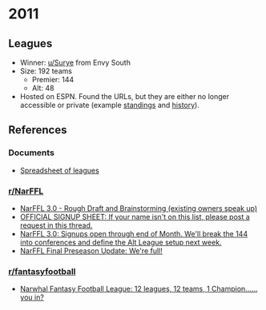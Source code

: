 # 2011

## Leagues

- Winner: [u/Surye](https://www.reddit.com/u/Surye) from Envy South
- Size: 192 teams
  - Premier: 144
  - Alt: 48
- Hosted on ESPN. Found the URLs, but they are either no longer accessible or private (example [standings](https://fantasy.espn.com/football/league/standings?leagueId=46738&seasonId=2011) and [history](https://fantasy.espn.com/football/league/history?leagueId=46738)).

## References

### Documents

- [Spreadsheet of leagues](https://docs.google.com/spreadsheets/d/1WDhq5be6Bu_j-ENUaocNzaUUIFLJjZHrmX6LpH5kSmw)

### [r/NarFFL](https://www.reddit.com/r/NarFFL/)
- [NarFFL 3.0 - Rough Draft and Brainstorming (existing owners speak up)](https://www.reddit.com/r/NarFFL/comments/hqu9r/NarFFL_30_rough_draft_and_brainstorming_existing/)
- [OFFICIAL SIGNUP SHEET: If your name isn't on this list, please post a request in this thread.](https://www.reddit.com/r/NarFFL/comments/hqxdp/official_signup_sheet_if_your_name_isnt_on_this/)
- [NarFFL 3.0: Signups open through end of Month. We'll break the 144 into conferences and define the Alt League setup next week.](https://www.reddit.com/r/NarFFL/comments/iz84j/narffl_30_signups_open_through_end_of_month_well/)
- [NarFFL Final Preseason Update: We're full!](https://www.reddit.com/r/NarFFL/comments/j3bgf/narffl_final_preseason_update_were_full/)

### [r/fantasyfootball](https://www.reddit.com/r/fantasyfootball/)
- [Narwhal Fantasy Football League: 12 leagues, 12 teams, 1 Champion...... you in?](https://www.reddit.com/r/fantasyfootball/comments/ijfcp/narwhal_fantasy_football_league_12_leagues_12/)
